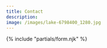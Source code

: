 ```yaml
---
title: Contact
description: 
image: /images/lake-6798400_1280.jpg
---
```



{% include "partials/form.njk" %}
